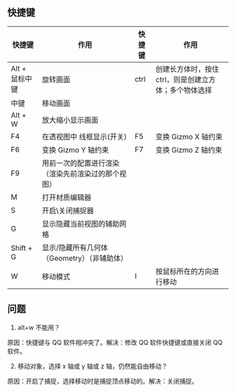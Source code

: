 ## 快捷键
| 快捷键 | 作用 | 快捷键 | 作用 |
| ------ | ------ |------ | ------ |
| Alt + 鼠标中键 | 旋转画面 | ctrl | 创建长方体时，按住 ctrl，则是创建立方体；多个物体选择|
| 中键 | 移动画面 |
| Alt + W | 放大缩小显示画面 |
| F4 | 在透视图中 线框显示(开关) | F5 | 变换 Gizmo X 轴约束 |
| F6 | 变换 Gizmo Y 轴约束 | F7 | 变换 Gizmo Z 轴约束 |
| F9 | 用前一次的配置进行渲染（渲染先前渲染过的那个视图） |
| M | 打开材质编辑器 |
| S | 开启\关闭捕捉器 |
| G | 显示隐藏当前视图的辅助网格 |
| Shift + G | 显示/隐藏所有几何体（Geometry）（非辅助体） |
| W | 移动模式 | I | 按鼠标所在的方向进行移动 |


问题
-----
1. alt+w 不能用？

原因：快捷键与 QQ 软件相冲突了。解决：修改 QQ 软件快捷键或直接关闭 QQ 软件。

2. 移动对象，选择 x 轴或 y 轴或 z 轴，仍然能自由移动？

原因：开启了捕捉，选择移动时是捕捉顶点移动的。解决：关闭捕捉。
